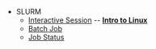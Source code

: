 - SLURM
  - [Interactive Session](Interactive_Session.md) -- **[Intro to Linux](https://github.com/tuftsdatalab/Research_Technology_Bioinformatics/tree/main/workshops/hpcForLifeSciences_July2022/IntroToLinux)**
  - [Batch Job](Batch_Job.md)
  - [Job Status](Job_Status.md)
